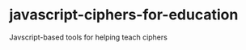 javascript-ciphers-for-education
================================

Javscript-based tools for helping teach ciphers
